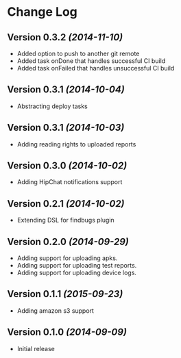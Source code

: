 # Change Log

## Version 0.3.2 *(2014-11-10)*

 * Added option to push to another git remote
 * Added task onDone that handles successful CI build
 * Added task onFailed that handles unsuccessful CI build

## Version 0.3.1 *(2014-10-04)*

 * Abstracting deploy tasks

## Version 0.3.1 *(2014-10-03)*

 * Adding reading rights to uploaded reports

## Version 0.3.0 *(2014-10-02)*

 * Adding HipChat notifications support

## Version 0.2.1 *(2014-10-02)*

 * Extending DSL for findbugs plugin

## Version 0.2.0 *(2014-09-29)*

 * Adding support for uploading apks.
 * Adding support for uploading test reports.
 * Adding support for uploading device logs.

## Version 0.1.1 *(2015-09-23)*

 * Adding amazon s3 support

## Version 0.1.0 *(2014-09-09)*

 * Initial release  